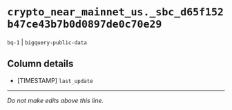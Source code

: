 # `crypto_near_mainnet_us._sbc_d65f152b47ce43b7b0d0897de0c70e29`
`bq-1` | `bigquery-public-data`

## Column details
* [TIMESTAMP] `last_update`

-------------------------------------------------------------------------------
*Do not make edits above this line.*
